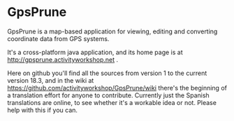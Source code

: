 # GpsPrune
GpsPrune is a map-based application for viewing, editing and converting coordinate data from GPS systems.

It's a cross-platform java application, and its home page is at http://gpsprune.activityworkshop.net .

Here on github you'll find all the sources from version 1 to the current version 18.3, and in the wiki at https://github.com/activityworkshop/GpsPrune/wiki there's the beginning of a translation effort for anyone to contribute.
Currently just the Spanish translations are online, to see whether it's a workable idea or not.  Please help with this if you can.
